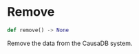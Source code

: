 # Remove

```python
def remove() -> None
```

Remove the data from the CausaDB system.

<a id="data.Data.from_csv"></a>

